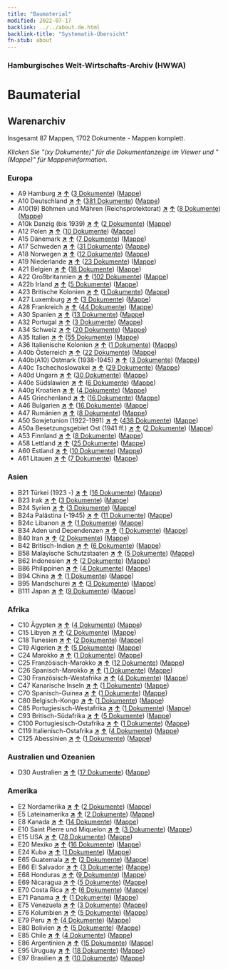```yaml
---
title: "Baumaterial"
modified: 2022-07-17
backlink: ../../about.de.html
backlink-title: "Systematik-Übersicht"
fn-stub: about
---
```


### Hamburgisches Welt-Wirtschafts-Archiv (HWWA)

# Baumaterial&#160; 







## Warenarchiv




Insgesamt 87 Mappen, 1702 Dokumente - Mappen komplett.

_Klicken Sie "(xy Dokumente)" für die Dokumentanzeige im Viewer und "(Mappe)" für Mappeninformation._




### Europa

- A9 Hamburg [**&nearr;**](../../../geo/i/140905/about.de.html "Hamburg (alle Mappen)") [**&uarr;**](../../../geo/about.de.html#A9 "Ländersystematik") (<a href="https://pm20.zbw.eu/iiifview/folder/wa/142086,140905" title="über: Baumaterial : Hamburg" target="_blank">3 Dokumente</a>) ([Mappe](../../../../folder/wa/1420xx/142086/1409xx/140905/about.de.html))
- A10 Deutschland [**&nearr;**](../../../geo/i/126128/about.de.html "Deutschland (alle Mappen)") [**&uarr;**](../../../geo/about.de.html#A10 "Ländersystematik") (<a href="https://pm20.zbw.eu/iiifview/folder/wa/142086,126128" title="über: Baumaterial : Deutschland" target="_blank">381 Dokumente</a>) ([Mappe](../../../../folder/wa/1420xx/142086/1261xx/126128/about.de.html))
- A10(19) Böhmen und Mähren (Reichsprotektorat) [**&nearr;**](../../../geo/i/140098/about.de.html "Böhmen und Mähren (Reichsprotektorat) (alle Mappen)") [**&uarr;**](../../../geo/about.de.html#A10(19) "Ländersystematik") (<a href="https://pm20.zbw.eu/iiifview/folder/wa/142086,140098" title="über: Baumaterial : Böhmen und Mähren (Reichsprotektorat)" target="_blank">8 Dokumente</a>) ([Mappe](../../../../folder/wa/1420xx/142086/1400xx/140098/about.de.html))
- A10k Danzig (bis 1939) [**&nearr;**](../../../geo/i/140944/about.de.html "Danzig (bis 1939) (alle Mappen)") [**&uarr;**](../../../geo/about.de.html#A10k "Ländersystematik") (<a href="https://pm20.zbw.eu/iiifview/folder/wa/142086,140944" title="über: Baumaterial : Danzig (bis 1939)" target="_blank">2 Dokumente</a>) ([Mappe](../../../../folder/wa/1420xx/142086/1409xx/140944/about.de.html))
- A12 Polen [**&nearr;**](../../../geo/i/140962/about.de.html "Polen (alle Mappen)") [**&uarr;**](../../../geo/about.de.html#A12 "Ländersystematik") (<a href="https://pm20.zbw.eu/iiifview/folder/wa/142086,140962" title="über: Baumaterial : Polen" target="_blank">10 Dokumente</a>) ([Mappe](../../../../folder/wa/1420xx/142086/1409xx/140962/about.de.html))
- A15 Dänemark [**&nearr;**](../../../geo/i/141739/about.de.html "Dänemark (alle Mappen)") [**&uarr;**](../../../geo/about.de.html#A15 "Ländersystematik") (<a href="https://pm20.zbw.eu/iiifview/folder/wa/142086,141739" title="über: Baumaterial : Dänemark" target="_blank">7 Dokumente</a>) ([Mappe](../../../../folder/wa/1420xx/142086/1417xx/141739/about.de.html))
- A17 Schweden [**&nearr;**](../../../geo/i/140968/about.de.html "Schweden (alle Mappen)") [**&uarr;**](../../../geo/about.de.html#A17 "Ländersystematik") (<a href="https://pm20.zbw.eu/iiifview/folder/wa/142086,140968" title="über: Baumaterial : Schweden" target="_blank">31 Dokumente</a>) ([Mappe](../../../../folder/wa/1420xx/142086/1409xx/140968/about.de.html))
- A18 Norwegen [**&nearr;**](../../../geo/i/140969/about.de.html "Norwegen (alle Mappen)") [**&uarr;**](../../../geo/about.de.html#A18 "Ländersystematik") (<a href="https://pm20.zbw.eu/iiifview/folder/wa/142086,140969" title="über: Baumaterial : Norwegen" target="_blank">12 Dokumente</a>) ([Mappe](../../../../folder/wa/1420xx/142086/1409xx/140969/about.de.html))
- A19 Niederlande [**&nearr;**](../../../geo/i/140970/about.de.html "Niederlande (alle Mappen)") [**&uarr;**](../../../geo/about.de.html#A19 "Ländersystematik") (<a href="https://pm20.zbw.eu/iiifview/folder/wa/142086,140970" title="über: Baumaterial : Niederlande" target="_blank">23 Dokumente</a>) ([Mappe](../../../../folder/wa/1420xx/142086/1409xx/140970/about.de.html))
- A21 Belgien [**&nearr;**](../../../geo/i/140972/about.de.html "Belgien (alle Mappen)") [**&uarr;**](../../../geo/about.de.html#A21 "Ländersystematik") (<a href="https://pm20.zbw.eu/iiifview/folder/wa/142086,140972" title="über: Baumaterial : Belgien" target="_blank">18 Dokumente</a>) ([Mappe](../../../../folder/wa/1420xx/142086/1409xx/140972/about.de.html))
- A22 Großbritannien [**&nearr;**](../../../geo/i/140974/about.de.html "Großbritannien (alle Mappen)") [**&uarr;**](../../../geo/about.de.html#A22 "Ländersystematik") (<a href="https://pm20.zbw.eu/iiifview/folder/wa/142086,140974" title="über: Baumaterial : Großbritannien" target="_blank">102 Dokumente</a>) ([Mappe](../../../../folder/wa/1420xx/142086/1409xx/140974/about.de.html))
- A22b Irland [**&nearr;**](../../../geo/i/140976/about.de.html "Irland (alle Mappen)") [**&uarr;**](../../../geo/about.de.html#A22b "Ländersystematik") (<a href="https://pm20.zbw.eu/iiifview/folder/wa/142086,140976" title="über: Baumaterial : Irland" target="_blank">5 Dokumente</a>) ([Mappe](../../../../folder/wa/1420xx/142086/1409xx/140976/about.de.html))
- A23 Britische Kolonien [**&nearr;**](../../../geo/i/140978/about.de.html "Britische Kolonien (alle Mappen)") [**&uarr;**](../../../geo/about.de.html#A23 "Ländersystematik") (<a href="https://pm20.zbw.eu/iiifview/folder/wa/142086,140978" title="über: Baumaterial : Britische Kolonien" target="_blank">1 Dokumente</a>) ([Mappe](../../../../folder/wa/1420xx/142086/1409xx/140978/about.de.html))
- A27 Luxemburg [**&nearr;**](../../../geo/i/140981/about.de.html "Luxemburg (alle Mappen)") [**&uarr;**](../../../geo/about.de.html#A27 "Ländersystematik") (<a href="https://pm20.zbw.eu/iiifview/folder/wa/142086,140981" title="über: Baumaterial : Luxemburg" target="_blank">3 Dokumente</a>) ([Mappe](../../../../folder/wa/1420xx/142086/1409xx/140981/about.de.html))
- A28 Frankreich [**&nearr;**](../../../geo/i/140982/about.de.html "Frankreich (alle Mappen)") [**&uarr;**](../../../geo/about.de.html#A28 "Ländersystematik") (<a href="https://pm20.zbw.eu/iiifview/folder/wa/142086,140982" title="über: Baumaterial : Frankreich" target="_blank">44 Dokumente</a>) ([Mappe](../../../../folder/wa/1420xx/142086/1409xx/140982/about.de.html))
- A30 Spanien [**&nearr;**](../../../geo/i/140984/about.de.html "Spanien (alle Mappen)") [**&uarr;**](../../../geo/about.de.html#A30 "Ländersystematik") (<a href="https://pm20.zbw.eu/iiifview/folder/wa/142086,140984" title="über: Baumaterial : Spanien" target="_blank">13 Dokumente</a>) ([Mappe](../../../../folder/wa/1420xx/142086/1409xx/140984/about.de.html))
- A32 Portugal [**&nearr;**](../../../geo/i/140987/about.de.html "Portugal (alle Mappen)") [**&uarr;**](../../../geo/about.de.html#A32 "Ländersystematik") (<a href="https://pm20.zbw.eu/iiifview/folder/wa/142086,140987" title="über: Baumaterial : Portugal" target="_blank">3 Dokumente</a>) ([Mappe](../../../../folder/wa/1420xx/142086/1409xx/140987/about.de.html))
- A34 Schweiz [**&nearr;**](../../../geo/i/141007/about.de.html "Schweiz (alle Mappen)") [**&uarr;**](../../../geo/about.de.html#A34 "Ländersystematik") (<a href="https://pm20.zbw.eu/iiifview/folder/wa/142086,141007" title="über: Baumaterial : Schweiz" target="_blank">20 Dokumente</a>) ([Mappe](../../../../folder/wa/1420xx/142086/1410xx/141007/about.de.html))
- A35 Italien [**&nearr;**](../../../geo/i/141008/about.de.html "Italien (alle Mappen)") [**&uarr;**](../../../geo/about.de.html#A35 "Ländersystematik") (<a href="https://pm20.zbw.eu/iiifview/folder/wa/142086,141008" title="über: Baumaterial : Italien" target="_blank">55 Dokumente</a>) ([Mappe](../../../../folder/wa/1420xx/142086/1410xx/141008/about.de.html))
- A36 Italienische Kolonien [**&nearr;**](../../../geo/i/141012/about.de.html "Italienische Kolonien (alle Mappen)") [**&uarr;**](../../../geo/about.de.html#A36 "Ländersystematik") (<a href="https://pm20.zbw.eu/iiifview/folder/wa/142086,141012" title="über: Baumaterial : Italienische Kolonien" target="_blank">1 Dokumente</a>) ([Mappe](../../../../folder/wa/1420xx/142086/1410xx/141012/about.de.html))
- A40b Österreich [**&nearr;**](../../../geo/i/141731/about.de.html "Österreich (alle Mappen)") [**&uarr;**](../../../geo/about.de.html#A40b "Ländersystematik") (<a href="https://pm20.zbw.eu/iiifview/folder/wa/142086,141731" title="über: Baumaterial : Österreich" target="_blank">22 Dokumente</a>) ([Mappe](../../../../folder/wa/1420xx/142086/1417xx/141731/about.de.html))
- A40b(A10) Ostmark (1938-1945) [**&nearr;**](../../../geo/i/163025/about.de.html "Ostmark (1938-1945) (alle Mappen)") [**&uarr;**](../../../geo/about.de.html#A40b(A10) "Ländersystematik") (<a href="https://pm20.zbw.eu/iiifview/folder/wa/142086,163025" title="über: Baumaterial : Ostmark (1938-1945)" target="_blank">3 Dokumente</a>) ([Mappe](../../../../folder/wa/1420xx/142086/1630xx/163025/about.de.html))
- A40c Tschechoslowakei [**&nearr;**](../../../geo/i/141022/about.de.html "Tschechoslowakei (alle Mappen)") [**&uarr;**](../../../geo/about.de.html#A40c "Ländersystematik") (<a href="https://pm20.zbw.eu/iiifview/folder/wa/142086,141022" title="über: Baumaterial : Tschechoslowakei" target="_blank">29 Dokumente</a>) ([Mappe](../../../../folder/wa/1420xx/142086/1410xx/141022/about.de.html))
- A40d Ungarn [**&nearr;**](../../../geo/i/141025/about.de.html "Ungarn (alle Mappen)") [**&uarr;**](../../../geo/about.de.html#A40d "Ländersystematik") (<a href="https://pm20.zbw.eu/iiifview/folder/wa/142086,141025" title="über: Baumaterial : Ungarn" target="_blank">30 Dokumente</a>) ([Mappe](../../../../folder/wa/1420xx/142086/1410xx/141025/about.de.html))
- A40e Südslawien [**&nearr;**](../../../geo/i/141028/about.de.html "Südslawien (alle Mappen)") [**&uarr;**](../../../geo/about.de.html#A40e "Ländersystematik") (<a href="https://pm20.zbw.eu/iiifview/folder/wa/142086,141028" title="über: Baumaterial : Südslawien" target="_blank">6 Dokumente</a>) ([Mappe](../../../../folder/wa/1420xx/142086/1410xx/141028/about.de.html))
- A40g Kroatien [**&nearr;**](../../../geo/i/141030/about.de.html "Kroatien (alle Mappen)") [**&uarr;**](../../../geo/about.de.html#A40g "Ländersystematik") (<a href="https://pm20.zbw.eu/iiifview/folder/wa/142086,141030" title="über: Baumaterial : Kroatien" target="_blank">4 Dokumente</a>) ([Mappe](../../../../folder/wa/1420xx/142086/1410xx/141030/about.de.html))
- A45 Griechenland [**&nearr;**](../../../geo/i/141037/about.de.html "Griechenland (alle Mappen)") [**&uarr;**](../../../geo/about.de.html#A45 "Ländersystematik") (<a href="https://pm20.zbw.eu/iiifview/folder/wa/142086,141037" title="über: Baumaterial : Griechenland" target="_blank">16 Dokumente</a>) ([Mappe](../../../../folder/wa/1420xx/142086/1410xx/141037/about.de.html))
- A46 Bulgarien [**&nearr;**](../../../geo/i/141039/about.de.html "Bulgarien (alle Mappen)") [**&uarr;**](../../../geo/about.de.html#A46 "Ländersystematik") (<a href="https://pm20.zbw.eu/iiifview/folder/wa/142086,141039" title="über: Baumaterial : Bulgarien" target="_blank">16 Dokumente</a>) ([Mappe](../../../../folder/wa/1420xx/142086/1410xx/141039/about.de.html))
- A47 Rumänien [**&nearr;**](../../../geo/i/141040/about.de.html "Rumänien (alle Mappen)") [**&uarr;**](../../../geo/about.de.html#A47 "Ländersystematik") (<a href="https://pm20.zbw.eu/iiifview/folder/wa/142086,141040" title="über: Baumaterial : Rumänien" target="_blank">8 Dokumente</a>) ([Mappe](../../../../folder/wa/1420xx/142086/1410xx/141040/about.de.html))
- A50 Sowjetunion (1922-1991) [**&nearr;**](../../../geo/i/141043/about.de.html "Sowjetunion (1922-1991) (alle Mappen)") [**&uarr;**](../../../geo/about.de.html#A50 "Ländersystematik") (<a href="https://pm20.zbw.eu/iiifview/folder/wa/142086,141043" title="über: Baumaterial : Sowjetunion (1922-1991)" target="_blank">438 Dokumente</a>) ([Mappe](../../../../folder/wa/1420xx/142086/1410xx/141043/about.de.html))
- A50a Besetzungsgebiet Ost (1941 ff.) [**&nearr;**](../../../geo/i/141044/about.de.html "Besetzungsgebiet Ost (1941 ff.) (alle Mappen)") [**&uarr;**](../../../geo/about.de.html#A50a "Ländersystematik") (<a href="https://pm20.zbw.eu/iiifview/folder/wa/142086,141044" title="über: Baumaterial : Besetzungsgebiet Ost (1941 ff.)" target="_blank">2 Dokumente</a>) ([Mappe](../../../../folder/wa/1420xx/142086/1410xx/141044/about.de.html))
- A53 Finnland [**&nearr;**](../../../geo/i/141046/about.de.html "Finnland (alle Mappen)") [**&uarr;**](../../../geo/about.de.html#A53 "Ländersystematik") (<a href="https://pm20.zbw.eu/iiifview/folder/wa/142086,141046" title="über: Baumaterial : Finnland" target="_blank">8 Dokumente</a>) ([Mappe](../../../../folder/wa/1420xx/142086/1410xx/141046/about.de.html))
- A58 Lettland [**&nearr;**](../../../geo/i/141050/about.de.html "Lettland (alle Mappen)") [**&uarr;**](../../../geo/about.de.html#A58 "Ländersystematik") (<a href="https://pm20.zbw.eu/iiifview/folder/wa/142086,141050" title="über: Baumaterial : Lettland" target="_blank">25 Dokumente</a>) ([Mappe](../../../../folder/wa/1420xx/142086/1410xx/141050/about.de.html))
- A60 Estland [**&nearr;**](../../../geo/i/141052/about.de.html "Estland (alle Mappen)") [**&uarr;**](../../../geo/about.de.html#A60 "Ländersystematik") (<a href="https://pm20.zbw.eu/iiifview/folder/wa/142086,141052" title="über: Baumaterial : Estland" target="_blank">10 Dokumente</a>) ([Mappe](../../../../folder/wa/1420xx/142086/1410xx/141052/about.de.html))
- A61 Litauen [**&nearr;**](../../../geo/i/141053/about.de.html "Litauen (alle Mappen)") [**&uarr;**](../../../geo/about.de.html#A61 "Ländersystematik") (<a href="https://pm20.zbw.eu/iiifview/folder/wa/142086,141053" title="über: Baumaterial : Litauen" target="_blank">7 Dokumente</a>) ([Mappe](../../../../folder/wa/1420xx/142086/1410xx/141053/about.de.html))

### Asien

- B21 Türkei (1923 -) [**&nearr;**](../../../geo/i/141111/about.de.html "Türkei (1923 -) (alle Mappen)") [**&uarr;**](../../../geo/about.de.html#B21 "Ländersystematik") (<a href="https://pm20.zbw.eu/iiifview/folder/wa/142086,141111" title="über: Baumaterial : Türkei (1923 -)" target="_blank">16 Dokumente</a>) ([Mappe](../../../../folder/wa/1420xx/142086/1411xx/141111/about.de.html))
- B23 Irak [**&nearr;**](../../../geo/i/141113/about.de.html "Irak (alle Mappen)") [**&uarr;**](../../../geo/about.de.html#B23 "Ländersystematik") (<a href="https://pm20.zbw.eu/iiifview/folder/wa/142086,141113" title="über: Baumaterial : Irak" target="_blank">3 Dokumente</a>) ([Mappe](../../../../folder/wa/1420xx/142086/1411xx/141113/about.de.html))
- B24 Syrien [**&nearr;**](../../../geo/i/141114/about.de.html "Syrien (alle Mappen)") [**&uarr;**](../../../geo/about.de.html#B24 "Ländersystematik") (<a href="https://pm20.zbw.eu/iiifview/folder/wa/142086,141114" title="über: Baumaterial : Syrien" target="_blank">3 Dokumente</a>) ([Mappe](../../../../folder/wa/1420xx/142086/1411xx/141114/about.de.html))
- B24a Palästina (-1945) [**&nearr;**](../../../geo/i/141115/about.de.html "Palästina (-1945) (alle Mappen)") [**&uarr;**](../../../geo/about.de.html#B24a "Ländersystematik") (<a href="https://pm20.zbw.eu/iiifview/folder/wa/142086,141115" title="über: Baumaterial : Palästina (-1945)" target="_blank">11 Dokumente</a>) ([Mappe](../../../../folder/wa/1420xx/142086/1411xx/141115/about.de.html))
- B24c Libanon [**&nearr;**](../../../geo/i/141117/about.de.html "Libanon (alle Mappen)") [**&uarr;**](../../../geo/about.de.html#B24c "Ländersystematik") (<a href="https://pm20.zbw.eu/iiifview/folder/wa/142086,141117" title="über: Baumaterial : Libanon" target="_blank">1 Dokumente</a>) ([Mappe](../../../../folder/wa/1420xx/142086/1411xx/141117/about.de.html))
- B34 Aden und Dependenzen [**&nearr;**](../../../geo/i/141176/about.de.html "Aden und Dependenzen (alle Mappen)") [**&uarr;**](../../../geo/about.de.html#B34 "Ländersystematik") (<a href="https://pm20.zbw.eu/iiifview/folder/wa/142086,141176" title="über: Baumaterial : Aden und Dependenzen" target="_blank">1 Dokumente</a>) ([Mappe](../../../../folder/wa/1420xx/142086/1411xx/141176/about.de.html))
- B40 Iran [**&nearr;**](../../../geo/i/141186/about.de.html "Iran (alle Mappen)") [**&uarr;**](../../../geo/about.de.html#B40 "Ländersystematik") (<a href="https://pm20.zbw.eu/iiifview/folder/wa/142086,141186" title="über: Baumaterial : Iran" target="_blank">2 Dokumente</a>) ([Mappe](../../../../folder/wa/1420xx/142086/1411xx/141186/about.de.html))
- B42 Britisch-Indien [**&nearr;**](../../../geo/i/141189/about.de.html "Britisch-Indien (alle Mappen)") [**&uarr;**](../../../geo/about.de.html#B42 "Ländersystematik") (<a href="https://pm20.zbw.eu/iiifview/folder/wa/142086,141189" title="über: Baumaterial : Britisch-Indien" target="_blank">6 Dokumente</a>) ([Mappe](../../../../folder/wa/1420xx/142086/1411xx/141189/about.de.html))
- B58 Malayische Schutzstaaten [**&nearr;**](../../../geo/i/141206/about.de.html "Malayische Schutzstaaten (alle Mappen)") [**&uarr;**](../../../geo/about.de.html#B58 "Ländersystematik") (<a href="https://pm20.zbw.eu/iiifview/folder/wa/142086,141206" title="über: Baumaterial : Malayische Schutzstaaten" target="_blank">5 Dokumente</a>) ([Mappe](../../../../folder/wa/1420xx/142086/1412xx/141206/about.de.html))
- B62 Indonesien [**&nearr;**](../../../geo/i/141218/about.de.html "Indonesien (alle Mappen)") [**&uarr;**](../../../geo/about.de.html#B62 "Ländersystematik") (<a href="https://pm20.zbw.eu/iiifview/folder/wa/142086,141218" title="über: Baumaterial : Indonesien" target="_blank">2 Dokumente</a>) ([Mappe](../../../../folder/wa/1420xx/142086/1412xx/141218/about.de.html))
- B86 Philippinen [**&nearr;**](../../../geo/i/141240/about.de.html "Philippinen (alle Mappen)") [**&uarr;**](../../../geo/about.de.html#B86 "Ländersystematik") (<a href="https://pm20.zbw.eu/iiifview/folder/wa/142086,141240" title="über: Baumaterial : Philippinen" target="_blank">4 Dokumente</a>) ([Mappe](../../../../folder/wa/1420xx/142086/1412xx/141240/about.de.html))
- B94 China [**&nearr;**](../../../geo/i/141253/about.de.html "China (alle Mappen)") [**&uarr;**](../../../geo/about.de.html#B94 "Ländersystematik") (<a href="https://pm20.zbw.eu/iiifview/folder/wa/142086,141253" title="über: Baumaterial : China" target="_blank">1 Dokumente</a>) ([Mappe](../../../../folder/wa/1420xx/142086/1412xx/141253/about.de.html))
- B95 Mandschurei [**&nearr;**](../../../geo/i/141258/about.de.html "Mandschurei (alle Mappen)") [**&uarr;**](../../../geo/about.de.html#B95 "Ländersystematik") (<a href="https://pm20.zbw.eu/iiifview/folder/wa/142086,141258" title="über: Baumaterial : Mandschurei" target="_blank">3 Dokumente</a>) ([Mappe](../../../../folder/wa/1420xx/142086/1412xx/141258/about.de.html))
- B111 Japan [**&nearr;**](../../../geo/i/141272/about.de.html "Japan (alle Mappen)") [**&uarr;**](../../../geo/about.de.html#B111 "Ländersystematik") (<a href="https://pm20.zbw.eu/iiifview/folder/wa/142086,141272" title="über: Baumaterial : Japan" target="_blank">9 Dokumente</a>) ([Mappe](../../../../folder/wa/1420xx/142086/1412xx/141272/about.de.html))

### Afrika

- C10 Ägypten [**&nearr;**](../../../geo/i/141336/about.de.html "Ägypten (alle Mappen)") [**&uarr;**](../../../geo/about.de.html#C10 "Ländersystematik") (<a href="https://pm20.zbw.eu/iiifview/folder/wa/142086,141336" title="über: Baumaterial : Ägypten" target="_blank">4 Dokumente</a>) ([Mappe](../../../../folder/wa/1420xx/142086/1413xx/141336/about.de.html))
- C15 Libyen [**&nearr;**](../../../geo/i/141339/about.de.html "Libyen (alle Mappen)") [**&uarr;**](../../../geo/about.de.html#C15 "Ländersystematik") (<a href="https://pm20.zbw.eu/iiifview/folder/wa/142086,141339" title="über: Baumaterial : Libyen" target="_blank">2 Dokumente</a>) ([Mappe](../../../../folder/wa/1420xx/142086/1413xx/141339/about.de.html))
- C18 Tunesien [**&nearr;**](../../../geo/i/141353/about.de.html "Tunesien (alle Mappen)") [**&uarr;**](../../../geo/about.de.html#C18 "Ländersystematik") (<a href="https://pm20.zbw.eu/iiifview/folder/wa/142086,141353" title="über: Baumaterial : Tunesien" target="_blank">2 Dokumente</a>) ([Mappe](../../../../folder/wa/1420xx/142086/1413xx/141353/about.de.html))
- C19 Algerien [**&nearr;**](../../../geo/i/141354/about.de.html "Algerien (alle Mappen)") [**&uarr;**](../../../geo/about.de.html#C19 "Ländersystematik") (<a href="https://pm20.zbw.eu/iiifview/folder/wa/142086,141354" title="über: Baumaterial : Algerien" target="_blank">5 Dokumente</a>) ([Mappe](../../../../folder/wa/1420xx/142086/1413xx/141354/about.de.html))
- C24 Marokko [**&nearr;**](../../../geo/i/141356/about.de.html "Marokko (alle Mappen)") [**&uarr;**](../../../geo/about.de.html#C24 "Ländersystematik") (<a href="https://pm20.zbw.eu/iiifview/folder/wa/142086,141356" title="über: Baumaterial : Marokko" target="_blank">1 Dokumente</a>) ([Mappe](../../../../folder/wa/1420xx/142086/1413xx/141356/about.de.html))
- C25 Französisch-Marokko [**&nearr;**](../../../geo/i/141358/about.de.html "Französisch-Marokko (alle Mappen)") [**&uarr;**](../../../geo/about.de.html#C25 "Ländersystematik") (<a href="https://pm20.zbw.eu/iiifview/folder/wa/142086,141358" title="über: Baumaterial : Französisch-Marokko" target="_blank">12 Dokumente</a>) ([Mappe](../../../../folder/wa/1420xx/142086/1413xx/141358/about.de.html))
- C26 Spanisch-Marokko [**&nearr;**](../../../geo/i/141359/about.de.html "Spanisch-Marokko (alle Mappen)") [**&uarr;**](../../../geo/about.de.html#C26 "Ländersystematik") (<a href="https://pm20.zbw.eu/iiifview/folder/wa/142086,141359" title="über: Baumaterial : Spanisch-Marokko" target="_blank">1 Dokumente</a>) ([Mappe](../../../../folder/wa/1420xx/142086/1413xx/141359/about.de.html))
- C30 Französisch-Westafrika [**&nearr;**](../../../geo/i/141361/about.de.html "Französisch-Westafrika (alle Mappen)") [**&uarr;**](../../../geo/about.de.html#C30 "Ländersystematik") (<a href="https://pm20.zbw.eu/iiifview/folder/wa/142086,141361" title="über: Baumaterial : Französisch-Westafrika" target="_blank">4 Dokumente</a>) ([Mappe](../../../../folder/wa/1420xx/142086/1413xx/141361/about.de.html))
- C47 Kanarische Inseln [**&nearr;**](../../../geo/i/141395/about.de.html "Kanarische Inseln (alle Mappen)") [**&uarr;**](../../../geo/about.de.html#C47 "Ländersystematik") (<a href="https://pm20.zbw.eu/iiifview/folder/wa/142086,141395" title="über: Baumaterial : Kanarische Inseln" target="_blank">1 Dokumente</a>) ([Mappe](../../../../folder/wa/1420xx/142086/1413xx/141395/about.de.html))
- C70 Spanisch-Guinea [**&nearr;**](../../../geo/i/141412/about.de.html "Spanisch-Guinea (alle Mappen)") [**&uarr;**](../../../geo/about.de.html#C70 "Ländersystematik") (<a href="https://pm20.zbw.eu/iiifview/folder/wa/142086,141412" title="über: Baumaterial : Spanisch-Guinea" target="_blank">1 Dokumente</a>) ([Mappe](../../../../folder/wa/1420xx/142086/1414xx/141412/about.de.html))
- C80 Belgisch-Kongo [**&nearr;**](../../../geo/i/141444/about.de.html "Belgisch-Kongo (alle Mappen)") [**&uarr;**](../../../geo/about.de.html#C80 "Ländersystematik") (<a href="https://pm20.zbw.eu/iiifview/folder/wa/142086,141444" title="über: Baumaterial : Belgisch-Kongo" target="_blank">1 Dokumente</a>) ([Mappe](../../../../folder/wa/1420xx/142086/1414xx/141444/about.de.html))
- C85 Portugiesisch-Westafrika [**&nearr;**](../../../geo/i/141449/about.de.html "Portugiesisch-Westafrika (alle Mappen)") [**&uarr;**](../../../geo/about.de.html#C85 "Ländersystematik") (<a href="https://pm20.zbw.eu/iiifview/folder/wa/142086,141449" title="über: Baumaterial : Portugiesisch-Westafrika" target="_blank">1 Dokumente</a>) ([Mappe](../../../../folder/wa/1420xx/142086/1414xx/141449/about.de.html))
- C93 Britisch-Südafrika [**&nearr;**](../../../geo/i/141454/about.de.html "Britisch-Südafrika (alle Mappen)") [**&uarr;**](../../../geo/about.de.html#C93 "Ländersystematik") (<a href="https://pm20.zbw.eu/iiifview/folder/wa/142086,141454" title="über: Baumaterial : Britisch-Südafrika" target="_blank">5 Dokumente</a>) ([Mappe](../../../../folder/wa/1420xx/142086/1414xx/141454/about.de.html))
- C100 Portugiesisch-Ostafrika [**&nearr;**](../../../geo/i/141463/about.de.html "Portugiesisch-Ostafrika (alle Mappen)") [**&uarr;**](../../../geo/about.de.html#C100 "Ländersystematik") (<a href="https://pm20.zbw.eu/iiifview/folder/wa/142086,141463" title="über: Baumaterial : Portugiesisch-Ostafrika" target="_blank">1 Dokumente</a>) ([Mappe](../../../../folder/wa/1420xx/142086/1414xx/141463/about.de.html))
- C119 Italienisch-Ostafrika [**&nearr;**](../../../geo/i/141477/about.de.html "Italienisch-Ostafrika (alle Mappen)") [**&uarr;**](../../../geo/about.de.html#C119 "Ländersystematik") (<a href="https://pm20.zbw.eu/iiifview/folder/wa/142086,141477" title="über: Baumaterial : Italienisch-Ostafrika" target="_blank">4 Dokumente</a>) ([Mappe](../../../../folder/wa/1420xx/142086/1414xx/141477/about.de.html))
- C125 Abessinien [**&nearr;**](../../../geo/i/141482/about.de.html "Abessinien (alle Mappen)") [**&uarr;**](../../../geo/about.de.html#C125 "Ländersystematik") (<a href="https://pm20.zbw.eu/iiifview/folder/wa/142086,141482" title="über: Baumaterial : Abessinien" target="_blank">1 Dokumente</a>) ([Mappe](../../../../folder/wa/1420xx/142086/1414xx/141482/about.de.html))

### Australien und Ozeanien

- D30 Australien [**&nearr;**](../../../geo/i/141621/about.de.html "Australien (alle Mappen)") [**&uarr;**](../../../geo/about.de.html#D30 "Ländersystematik") (<a href="https://pm20.zbw.eu/iiifview/folder/wa/142086,141621" title="über: Baumaterial : Australien" target="_blank">17 Dokumente</a>) ([Mappe](../../../../folder/wa/1420xx/142086/1416xx/141621/about.de.html))

### Amerika

- E2 Nordamerika [**&nearr;**](../../../geo/i/141637/about.de.html "Nordamerika (alle Mappen)") [**&uarr;**](../../../geo/about.de.html#E2 "Ländersystematik") (<a href="https://pm20.zbw.eu/iiifview/folder/wa/142086,141637" title="über: Baumaterial : Nordamerika" target="_blank">2 Dokumente</a>) ([Mappe](../../../../folder/wa/1420xx/142086/1416xx/141637/about.de.html))
- E5 Lateinamerika [**&nearr;**](../../../geo/i/141641/about.de.html "Lateinamerika (alle Mappen)") [**&uarr;**](../../../geo/about.de.html#E5 "Ländersystematik") (<a href="https://pm20.zbw.eu/iiifview/folder/wa/142086,141641" title="über: Baumaterial : Lateinamerika" target="_blank">2 Dokumente</a>) ([Mappe](../../../../folder/wa/1420xx/142086/1416xx/141641/about.de.html))
- E8 Kanada [**&nearr;**](../../../geo/i/141644/about.de.html "Kanada (alle Mappen)") [**&uarr;**](../../../geo/about.de.html#E8 "Ländersystematik") (<a href="https://pm20.zbw.eu/iiifview/folder/wa/142086,141644" title="über: Baumaterial : Kanada" target="_blank">14 Dokumente</a>) ([Mappe](../../../../folder/wa/1420xx/142086/1416xx/141644/about.de.html))
- E10 Saint Pierre und Miquelon [**&nearr;**](../../../geo/i/141650/about.de.html "Saint Pierre und Miquelon (alle Mappen)") [**&uarr;**](../../../geo/about.de.html#E10 "Ländersystematik") (<a href="https://pm20.zbw.eu/iiifview/folder/wa/142086,141650" title="über: Baumaterial : Saint Pierre und Miquelon" target="_blank">3 Dokumente</a>) ([Mappe](../../../../folder/wa/1420xx/142086/1416xx/141650/about.de.html))
- E15 USA [**&nearr;**](../../../geo/i/141653/about.de.html "USA (alle Mappen)") [**&uarr;**](../../../geo/about.de.html#E15 "Ländersystematik") (<a href="https://pm20.zbw.eu/iiifview/folder/wa/142086,141653" title="über: Baumaterial : USA" target="_blank">78 Dokumente</a>) ([Mappe](../../../../folder/wa/1420xx/142086/1416xx/141653/about.de.html))
- E20 Mexiko [**&nearr;**](../../../geo/i/141657/about.de.html "Mexiko (alle Mappen)") [**&uarr;**](../../../geo/about.de.html#E20 "Ländersystematik") (<a href="https://pm20.zbw.eu/iiifview/folder/wa/142086,141657" title="über: Baumaterial : Mexiko" target="_blank">16 Dokumente</a>) ([Mappe](../../../../folder/wa/1420xx/142086/1416xx/141657/about.de.html))
- E24 Kuba [**&nearr;**](../../../geo/i/141659/about.de.html "Kuba (alle Mappen)") [**&uarr;**](../../../geo/about.de.html#E24 "Ländersystematik") (<a href="https://pm20.zbw.eu/iiifview/folder/wa/142086,141659" title="über: Baumaterial : Kuba" target="_blank">1 Dokumente</a>) ([Mappe](../../../../folder/wa/1420xx/142086/1416xx/141659/about.de.html))
- E65 Guatemala [**&nearr;**](../../../geo/i/141678/about.de.html "Guatemala (alle Mappen)") [**&uarr;**](../../../geo/about.de.html#E65 "Ländersystematik") (<a href="https://pm20.zbw.eu/iiifview/folder/wa/142086,141678" title="über: Baumaterial : Guatemala" target="_blank">2 Dokumente</a>) ([Mappe](../../../../folder/wa/1420xx/142086/1416xx/141678/about.de.html))
- E66 El Salvador [**&nearr;**](../../../geo/i/141679/about.de.html "El Salvador (alle Mappen)") [**&uarr;**](../../../geo/about.de.html#E66 "Ländersystematik") (<a href="https://pm20.zbw.eu/iiifview/folder/wa/142086,141679" title="über: Baumaterial : El Salvador" target="_blank">3 Dokumente</a>) ([Mappe](../../../../folder/wa/1420xx/142086/1416xx/141679/about.de.html))
- E68 Honduras [**&nearr;**](../../../geo/i/141681/about.de.html "Honduras (alle Mappen)") [**&uarr;**](../../../geo/about.de.html#E68 "Ländersystematik") (<a href="https://pm20.zbw.eu/iiifview/folder/wa/142086,141681" title="über: Baumaterial : Honduras" target="_blank">9 Dokumente</a>) ([Mappe](../../../../folder/wa/1420xx/142086/1416xx/141681/about.de.html))
- E69 Nicaragua [**&nearr;**](../../../geo/i/141682/about.de.html "Nicaragua (alle Mappen)") [**&uarr;**](../../../geo/about.de.html#E69 "Ländersystematik") (<a href="https://pm20.zbw.eu/iiifview/folder/wa/142086,141682" title="über: Baumaterial : Nicaragua" target="_blank">5 Dokumente</a>) ([Mappe](../../../../folder/wa/1420xx/142086/1416xx/141682/about.de.html))
- E70 Costa Rica [**&nearr;**](../../../geo/i/141683/about.de.html "Costa Rica (alle Mappen)") [**&uarr;**](../../../geo/about.de.html#E70 "Ländersystematik") (<a href="https://pm20.zbw.eu/iiifview/folder/wa/142086,141683" title="über: Baumaterial : Costa Rica" target="_blank">6 Dokumente</a>) ([Mappe](../../../../folder/wa/1420xx/142086/1416xx/141683/about.de.html))
- E71 Panama [**&nearr;**](../../../geo/i/141684/about.de.html "Panama (alle Mappen)") [**&uarr;**](../../../geo/about.de.html#E71 "Ländersystematik") (<a href="https://pm20.zbw.eu/iiifview/folder/wa/142086,141684" title="über: Baumaterial : Panama" target="_blank">1 Dokumente</a>) ([Mappe](../../../../folder/wa/1420xx/142086/1416xx/141684/about.de.html))
- E75 Venezuela [**&nearr;**](../../../geo/i/141686/about.de.html "Venezuela (alle Mappen)") [**&uarr;**](../../../geo/about.de.html#E75 "Ländersystematik") (<a href="https://pm20.zbw.eu/iiifview/folder/wa/142086,141686" title="über: Baumaterial : Venezuela" target="_blank">3 Dokumente</a>) ([Mappe](../../../../folder/wa/1420xx/142086/1416xx/141686/about.de.html))
- E76 Kolumbien [**&nearr;**](../../../geo/i/141687/about.de.html "Kolumbien (alle Mappen)") [**&uarr;**](../../../geo/about.de.html#E76 "Ländersystematik") (<a href="https://pm20.zbw.eu/iiifview/folder/wa/142086,141687" title="über: Baumaterial : Kolumbien" target="_blank">5 Dokumente</a>) ([Mappe](../../../../folder/wa/1420xx/142086/1416xx/141687/about.de.html))
- E79 Peru [**&nearr;**](../../../geo/i/141689/about.de.html "Peru (alle Mappen)") [**&uarr;**](../../../geo/about.de.html#E79 "Ländersystematik") (<a href="https://pm20.zbw.eu/iiifview/folder/wa/142086,141689" title="über: Baumaterial : Peru" target="_blank">4 Dokumente</a>) ([Mappe](../../../../folder/wa/1420xx/142086/1416xx/141689/about.de.html))
- E80 Bolivien [**&nearr;**](../../../geo/i/141690/about.de.html "Bolivien (alle Mappen)") [**&uarr;**](../../../geo/about.de.html#E80 "Ländersystematik") (<a href="https://pm20.zbw.eu/iiifview/folder/wa/142086,141690" title="über: Baumaterial : Bolivien" target="_blank">5 Dokumente</a>) ([Mappe](../../../../folder/wa/1420xx/142086/1416xx/141690/about.de.html))
- E85 Chile [**&nearr;**](../../../geo/i/141691/about.de.html "Chile (alle Mappen)") [**&uarr;**](../../../geo/about.de.html#E85 "Ländersystematik") (<a href="https://pm20.zbw.eu/iiifview/folder/wa/142086,141691" title="über: Baumaterial : Chile" target="_blank">4 Dokumente</a>) ([Mappe](../../../../folder/wa/1420xx/142086/1416xx/141691/about.de.html))
- E86 Argentinien [**&nearr;**](../../../geo/i/141692/about.de.html "Argentinien (alle Mappen)") [**&uarr;**](../../../geo/about.de.html#E86 "Ländersystematik") (<a href="https://pm20.zbw.eu/iiifview/folder/wa/142086,141692" title="über: Baumaterial : Argentinien" target="_blank">15 Dokumente</a>) ([Mappe](../../../../folder/wa/1420xx/142086/1416xx/141692/about.de.html))
- E95 Uruguay [**&nearr;**](../../../geo/i/141695/about.de.html "Uruguay (alle Mappen)") [**&uarr;**](../../../geo/about.de.html#E95 "Ländersystematik") (<a href="https://pm20.zbw.eu/iiifview/folder/wa/142086,141695" title="über: Baumaterial : Uruguay" target="_blank">18 Dokumente</a>) ([Mappe](../../../../folder/wa/1420xx/142086/1416xx/141695/about.de.html))
- E97 Brasilien [**&nearr;**](../../../geo/i/141697/about.de.html "Brasilien (alle Mappen)") [**&uarr;**](../../../geo/about.de.html#E97 "Ländersystematik") (<a href="https://pm20.zbw.eu/iiifview/folder/wa/142086,141697" title="über: Baumaterial : Brasilien" target="_blank">10 Dokumente</a>) ([Mappe](../../../../folder/wa/1420xx/142086/1416xx/141697/about.de.html))








